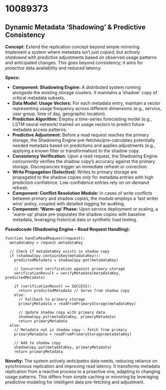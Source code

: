 # 10089373

## Dynamic Metadata ‘Shadowing’ & Predictive Consistency

**Concept:** Extend the replication concept beyond simple mirroring. Implement a system where metadata isn’t just *copied*, but actively *shadowed* with predictive adjustments based on observed usage patterns and anticipated changes. This goes beyond consistency; it aims for *proactive* data availability and reduced latency.

**Specs:**

*   **Component: Shadowing Engine:** A distributed system running alongside the existing storage clusters. It maintains a ‘shadow’ copy of critical metadata subsets.
*   **Data Model: Usage Vectors:** For each metadata entry, maintain a vector representing usage frequency across different dimensions (e.g., service, user group, time of day, geographic location).
*   **Prediction Algorithm:** Employ a time-series forecasting model (e.g., LSTM neural network) trained on usage vectors to predict future metadata access patterns.
*   **Predictive Adjustment:** Before a read request reaches the primary storage, the Shadowing Engine pre-fetches/pre-calculates potentially needed metadata based on predictions and applies adjustments (e.g., applying a known filter or transformation) to the shadow copy.
*   **Consistency Verification:** Upon a read request, the Shadowing Engine *concurrently* verifies the shadow copy’s accuracy against the primary storage. Discrepancies trigger an immediate refresh or correction.
*   **Write Propagation (Selective):**  Writes to primary storage are propagated to the shadow copies *only* for metadata entries with high prediction confidence. Low-confidence entries rely on on-demand refresh.
*   **Component: Conflict Resolution Module:** In cases of write conflicts between primary and shadow copies, the module employs a ‘last writer wins’ policy, coupled with detailed logging for auditing.
*   **Component: ‘Warm-up’ Phase:** Upon service deployment or scaling, a ‘warm-up’ phase pre-populates the shadow copies with baseline metadata, leveraging historical data or synthetic load testing.

**Pseudocode (Shadowing Engine – Read Request Handling):**

```
function handleReadRequest(request):
  metadataKey = request.metadataKey
  
  // Check if metadataKey exists in shadow copy
  if (shadowCopy.containsKey(metadataKey)):
    predictedMetadata = shadowCopy.get(metadataKey)
    
    // Concurrent verification against primary storage
    verificationResult = verifyMetadata(metadataKey, predictedMetadata)
    
    if (verificationResult == SUCCESS):
      return predictedMetadata // Serve from shadow copy
    else:
      // Fallback to primary storage
      primaryMetadata = readFromPrimaryStorage(metadataKey)
      
      // Update shadow copy with primary data
      shadowCopy.put(metadataKey, primaryMetadata)
      return primaryMetadata
  else:
    // Metadata not in shadow copy – fetch from primary
    primaryMetadata = readFromPrimaryStorage(metadataKey)
    
    // Add to shadow copy
    shadowCopy.put(metadataKey, primaryMetadata)
    return primaryMetadata
```

**Novelty:** The system actively *anticipates* data needs, reducing reliance on synchronous replication and improving read latency. It transforms metadata replication from a reactive process to a proactive one, adapting to changing usage patterns. This differs from simple caching or mirroring by leveraging predictive modeling for intelligent data pre-fetching and adjustment.